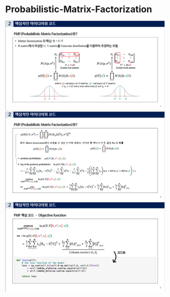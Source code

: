 # Probabilistic-Matrix-Factorization

![PMF-원리-1](img/pmf1.png)   
![PMF-원리-2](img/pmf2.png)   
![PMF-원리-3](img/pmf3.png)   
